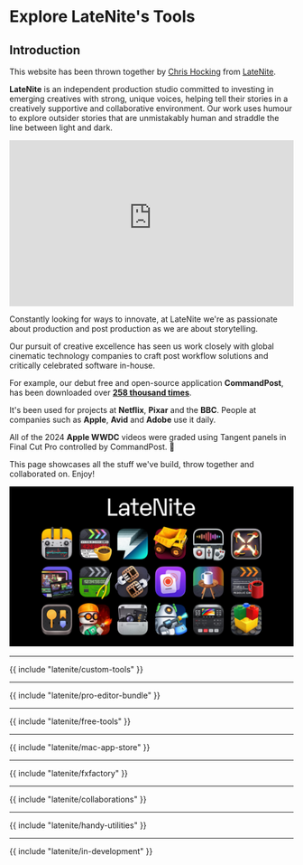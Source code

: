 # Explore LateNite's Tools

## Introduction

This website has been thrown together by [Chris Hocking](https://twitter.com/chrisatlatenite) from [LateNite](https://latenitefilms.com).

**LateNite** is an independent production studio committed to investing in emerging creatives with strong, unique voices, helping tell their stories in a creatively supportive and collaborative environment. Our work uses humour to explore outsider stories that are unmistakably human and straddle the line between light and dark.

<div style="position: relative; padding-top: 56.25%; padding-bottom: 10px;">
  <iframe
    src="https://customer-2n8dqn7i3032pr6x.cloudflarestream.com/35d40c133a4642b4feea857377fa953a/iframe?preload=true&poster=https%3A%2F%2Fcustomer-2n8dqn7i3032pr6x.cloudflarestream.com%2F35d40c133a4642b4feea857377fa953a%2Fthumbnails%2Fthumbnail.jpg%3Ftime%3D15s%26height%3D600"
    loading="lazy"
    style="border: none; position: absolute; top: 0; left: 0; height: 100%; width: 100%;"
    allow="accelerometer; gyroscope; autoplay; encrypted-media; picture-in-picture;"
    allowfullscreen="true"
  ></iframe>
</div>

Constantly looking for ways to innovate, at LateNite we're as passionate about production and post production as we are about storytelling.

Our pursuit of creative excellence has seen us work closely with global cinematic technology companies to craft post workflow solutions and critically celebrated software in-house.

For example, our debut free and open-source application **CommandPost**, has been downloaded over **[258 thousand times](https://hanadigital.github.io/grev/?user=commandpost&repo=commandpost)**.

It's been used for projects at **Netflix**, **Pixar** and the **BBC**. People at companies such as **Apple**, **Avid** and **Adobe** use it daily.

All of the 2024 **Apple WWDC** videos were graded using Tangent panels in Final Cut Pro controlled by CommandPost. 🥳

This page showcases all the stuff we've build, throw together and collaborated on. Enjoy!

![](/static/latenite-apps.jpg)

---

{{ include "latenite/custom-tools" }}

---

{{ include "latenite/pro-editor-bundle" }}

---

{{ include "latenite/free-tools" }}

---

{{ include "latenite/mac-app-store" }}

---

{{ include "latenite/fxfactory" }}

---

{{ include "latenite/collaborations" }}

---

{{ include "latenite/handy-utilities" }}

---

{{ include "latenite/in-development" }}